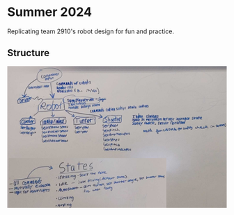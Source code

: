 # Summer 2024

Replicating team 2910's robot design for fun and practice.  

## Structure
![Whiteboard diagram of the robot's code structure](/docs/whiteboard.jpg)